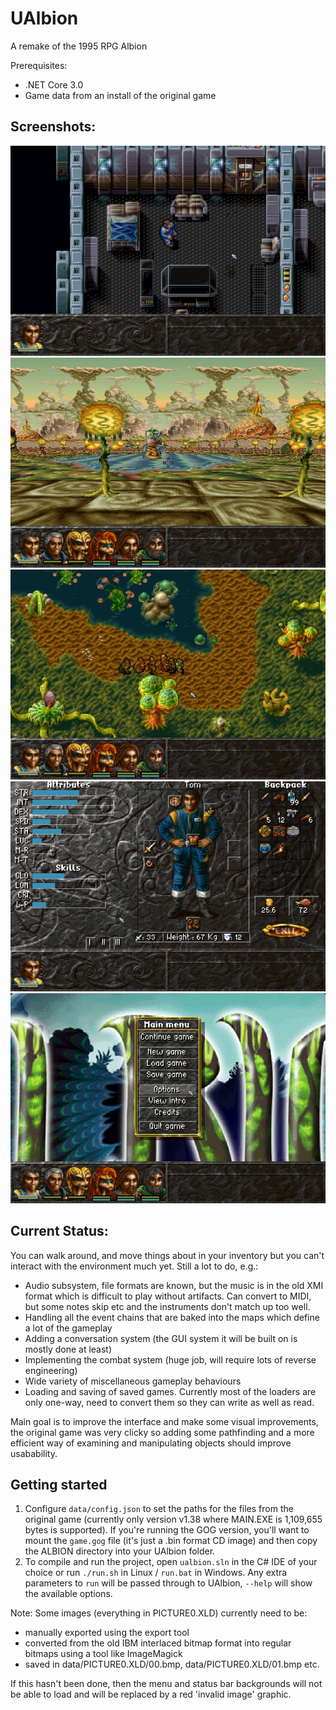 # UAlbion
A remake of the 1995 RPG Albion 

Prerequisites: 
* .NET Core 3.0
* Game data from an install of the original game

## Screenshots:
![Example Screenshot 1](/data/Screenshots/1_FirstLevel.png?raw=true)
![Example Screenshot 2](/data/Screenshots/2_3DWorld.png?raw=true)
![Example Screenshot 3](/data/Screenshots/3_Outdoors.png?raw=true)
![Example Screenshot 4](/data/Screenshots/4_Inventory.png?raw=true)
![Example Screenshot 5](/data/Screenshots/5_MainMenu.png?raw=true)

## Current Status:
You can walk around, and move things about in your inventory but you can't interact with the environment much yet. Still a lot to do, e.g.:

- Audio subsystem, file formats are known, but the music is in the old XMI format which is difficult to play without artifacts. Can convert to MIDI, but some notes skip etc and the instruments don't match up too well.
- Handling all the event chains that are baked into the maps which define a lot of the gameplay
- Adding a conversation system (the GUI system it will be built on is mostly done at least)
- Implementing the combat system (huge job, will require lots of reverse engineering)
- Wide variety of miscellaneous gameplay behaviours
- Loading and saving of saved games. Currently most of the loaders are only one-way, need to convert them so they can write as well as read.

Main goal is to improve the interface and make some visual improvements, the original game was very clicky so adding some pathfinding and a more efficient way of examining and manipulating objects should improve usabability.

## Getting started

1. Configure `data/config.json` to set the paths for the files from the original game (currently only version v1.38 where MAIN.EXE is 1,109,655 bytes is supported). If you're running the GOG version, you'll want to mount the `game.gog` file (it's just a .bin format CD image) and then copy the ALBION directory into your UAlbion folder.
2. To compile and run the project, open `ualbion.sln` in the C# IDE of your choice or run `./run.sh` in Linux / `run.bat` in Windows. Any extra parameters to `run` will be passed through to UAlbion, `--help` will show the available options.


Note: Some images (everything in PICTURE0.XLD) currently need to be:
* manually exported using the export tool
* converted from the old IBM interlaced bitmap format into regular bitmaps using a tool like ImageMagick
* saved in data/PICTURE0.XLD/00.bmp, data/PICTURE0.XLD/01.bmp etc. 

If this hasn't been done, then the menu and status bar backgrounds will not be able to load and will be replaced by a red 'invalid image' graphic.

